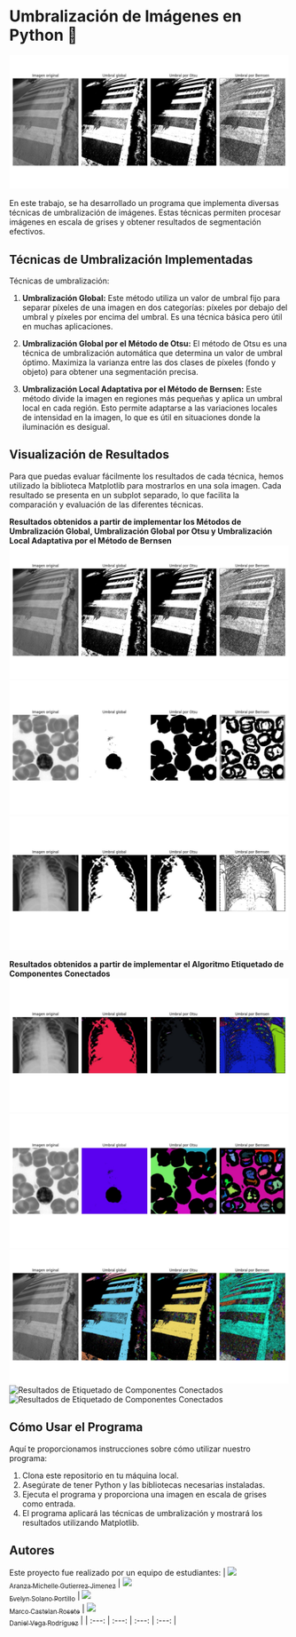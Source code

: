 # Umbralización de Imágenes en Python 📸

![Ejemplo de Imagen Umbralizada](/imagenesREADME/Figure1.jpeg)

En este trabajo, se ha desarrollado un programa que implementa diversas técnicas de umbralización de imágenes. Estas técnicas permiten procesar imágenes en escala de grises y obtener resultados de segmentación efectivos.

## Técnicas de Umbralización Implementadas
Técnicas de umbralización:

1. **Umbralización Global:** Este método utiliza un valor de umbral fijo para separar píxeles de una imagen en dos categorías: píxeles por debajo del umbral y píxeles por encima del umbral. Es una técnica básica pero útil en muchas aplicaciones.

2. **Umbralización Global por el Método de Otsu:** El método de Otsu es una técnica de umbralización automática que determina un valor de umbral óptimo. Maximiza la varianza entre las dos clases de píxeles (fondo y objeto) para obtener una segmentación precisa.

3. **Umbralización Local Adaptativa por el Método de Bernsen:** Este método divide la imagen en regiones más pequeñas y aplica un umbral local en cada región. Esto permite adaptarse a las variaciones locales de intensidad en la imagen, lo que es útil en situaciones donde la iluminación es desigual.

## Visualización de Resultados
Para que puedas evaluar fácilmente los resultados de cada técnica, hemos utilizado la biblioteca Matplotlib para mostrarlos en una sola imagen. Cada resultado se presenta en un subplot separado, lo que facilita la comparación y evaluación de las diferentes técnicas.

**Resultados obtenidos a partir de implementar los Métodos de Umbralización Global, Umbralización Global por Otsu y Umbralización Local Adaptativa por el Método de Bernsen**
![Resultados de Umbralización](/imagenesResultados/Figure1.jpeg)
![Resultados de Umbralización](/imagenesResultados/Figure2.jpeg)
![Resultados de Umbralización](/imagenesResultados/Figure3.jpeg)

**Resultados obtenidos a partir de implementar el Algoritmo Etiquetado de Componentes Conectados**
![Resultados de Etiquetado de Componentes Conectados](/imagenesResultados/Figure4.jpeg)
![Resultados de Etiquetado de Componentes Conectados](/imagenesResultados/Figure5.jpeg)
![Resultados de Etiquetado de Componentes Conectados](/imagenesResultados/Figure6.jpeg)
![Resultados de Etiquetado de Componentes Conectados](/imagenesResultados/Figure7.jpeg)
![Resultados de Etiquetado de Componentes Conectados](/imagenesResultados/Figure8.jpeg)

## Cómo Usar el Programa
Aquí te proporcionamos instrucciones sobre cómo utilizar nuestro programa:
1. Clona este repositorio en tu máquina local.
2. Asegúrate de tener Python y las bibliotecas necesarias instaladas.
3. Ejecuta el programa y proporciona una imagen en escala de grises como entrada.
4. El programa aplicará las técnicas de umbralización y mostrará los resultados utilizando Matplotlib.

## Autores
Este proyecto fue realizado por un equipo de estudiantes:
| [<img src="https://avatars.githubusercontent.com/u/113084234?v=4" width=115><br><sub>Aranza Michelle Gutierrez Jimenez</sub>](https://github.com/AranzaMich) |  [<img src="https://avatars.githubusercontent.com/u/113297618?v=4" width=115><br><sub>Evelyn Solano Portillo</sub>](https://github.com/Eveeelyyyn) |  [<img src="https://avatars.githubusercontent.com/u/112792541?v=4" width=115><br><sub>Marco Castelan Rosete</sub>](https://github.com/marco2220x) | [<img src="https://avatars.githubusercontent.com/u/113079687?v=4" width=115><br><sub>Daniel Vega Rodríguez</sub>](https://github.com/DanVer2002) |
| :---: | :---: | :---: | :---: |

